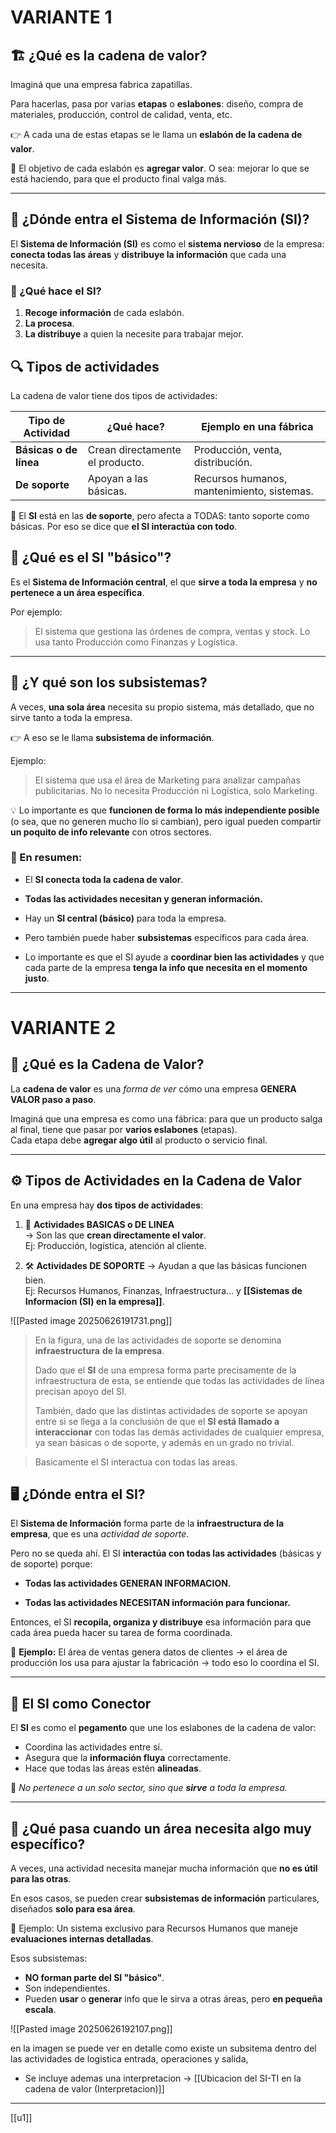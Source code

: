 # VARIANTE 1
## 🏗️ ¿Qué es la **cadena de valor**?

Imaginá que una empresa fabrica zapatillas.

Para hacerlas, pasa por varias **etapas** o **eslabones**: diseño, compra de materiales, producción, control de calidad, venta, etc.

👉 A cada una de estas etapas se le llama un **eslabón de la cadena de valor**.

🧠 El objetivo de cada eslabón es **agregar valor**. O sea: mejorar lo que se está haciendo, para que el producto final valga más.

---

## 🧠 ¿Dónde entra el Sistema de Información (SI)?

El **Sistema de Información (SI)** es como el **sistema nervioso** de la empresa: **conecta todas las áreas** y **distribuye la información** que cada una necesita.

### 🔁 ¿Qué hace el SI?
1. **Recoge información** de cada eslabón.
2. **La procesa**.    
3. **La distribuye** a quien la necesite para trabajar mejor.
    

## 🔍 Tipos de actividades

La cadena de valor tiene dos tipos de actividades:

|Tipo de Actividad|¿Qué hace?|Ejemplo en una fábrica|
|---|---|---|
|**Básicas o de línea**|Crean directamente el producto.|Producción, venta, distribución.|
|**De soporte**|Apoyan a las básicas.|Recursos humanos, mantenimiento, sistemas.|

📌 El **SI** está en las **de soporte**, pero afecta a TODAS: tanto soporte como básicas. Por eso se dice que **el SI interactúa con todo**.


## 🧩 ¿Qué es el SI "básico"?

Es el **Sistema de Información central**, el que **sirve a toda la empresa** y **no pertenece a un área específica**.

Por ejemplo:

> El sistema que gestiona las órdenes de compra, ventas y stock. Lo usa tanto Producción como Finanzas y Logística.

---

## 🧩 ¿Y qué son los subsistemas?

A veces, **una sola área** necesita su propio sistema, más detallado, que no sirve tanto a toda la empresa.

👉 A eso se le llama **subsistema de información**.

Ejemplo:

> El sistema que usa el área de Marketing para analizar campañas publicitarias. No lo necesita Producción ni Logística, solo Marketing.

💡 Lo importante es que **funcionen de forma lo más independiente posible** (o sea, que no generen mucho lío si cambian), pero igual pueden compartir **un poquito de info relevante** con otros sectores.


### 🎯 En resumen:

- El **SI conecta toda la cadena de valor**.
    
- **Todas las actividades necesitan y generan información.**
    
- Hay un **SI central (básico)** para toda la empresa.
    
- Pero también puede haber **subsistemas** específicos para cada área.
    
- Lo importante es que el SI ayude a **coordinar bien las actividades** y que cada parte de la empresa **tenga la info que necesita en el momento justo**.
    


---
# VARIANTE 2

## 🧩 ¿Qué es la Cadena de Valor?

La **cadena de valor** es una *forma de ver* cómo una empresa **GENERA VALOR paso a paso**.

Imaginá que una empresa es como una fábrica: para que un producto salga al final, tiene que pasar por **varios eslabones** (etapas).  
Cada etapa debe **agregar algo útil** al producto o servicio final.

---

## ⚙️ Tipos de Actividades en la Cadena de Valor

En una empresa hay **dos tipos de actividades**:

1. 🔧 **Actividades BASICAS o DE LINEA**  
    → Son las que **crean directamente el valor**.  
    Ej: Producción, logística, atención al cliente.
    
2. 🛠️ **Actividades DE SOPORTE**
    → Ayudan a que las básicas funcionen bien.  
    Ej: Recursos Humanos, Finanzas, Infraestructura… y **[[Sistemas de Informacion (SI) en la empresa]]**.
    

![[Pasted image 20250626191731.png]]

> En la figura, una de las actividades de soporte se denomina **infraestructura** **de la empresa**. 
> 
> Dado que el **SI** de una empresa forma parte precisamente de la infraestructura de esta, se entiende que todas las actividades de línea precisan apoyo del SI. 
> 
> También, dado que las distintas actividades de soporte se apoyan entre si se llega a la conclusión de que el **SI está llamado a interaccionar** con todas las demás actividades de cualquier empresa, ya sean básicas o de soporte, y además en un grado no trivial.

> Basicamente el SI interactua con todas las areas.

## 🖥️ ¿Dónde entra el SI?

El **Sistema de Información** forma parte de la **infraestructura de la empresa**, que es una *actividad de soporte*.

Pero no se queda ahí. El SI **interactúa con todas las actividades** (básicas y de soporte) porque:

- **Todas las actividades GENERAN INFORMACION.**
    
- **Todas las actividades NECESITAN información para funcionar.**
    

Entonces, el SI **recopila, organiza y distribuye** esa información para que cada área pueda hacer su tarea de forma coordinada.

📌 **Ejemplo:** El área de ventas genera datos de clientes → el área de producción los usa para ajustar la fabricación → todo eso lo coordina el SI.

---

## 🔗 El SI como Conector

El **SI** es como el **pegamento** que une los eslabones de la cadena de valor:

- Coordina las actividades entre sí.
- Asegura que la **información fluya** correctamente.
- Hace que todas las áreas estén **alineadas**.

🧠 _No pertenece a un solo sector, sino que **sirve** a toda la empresa._

---

## 🧱 ¿Qué pasa cuando un área necesita algo muy específico?

A veces, una actividad necesita manejar mucha información que **no es útil para las otras**.

En esos casos, se pueden crear **subsistemas de información** particulares, diseñados **solo para esa área**.

📌 Ejemplo: Un sistema exclusivo para Recursos Humanos que maneje **evaluaciones internas detalladas**.

Esos subsistemas:

- **NO forman parte del SI "básico"**.
- Son independientes.
- Pueden **usar** o **generar** info que le sirva a otras áreas, pero **en pequeña escala**.

![[Pasted image 20250626192107.png]]

en la imagen se puede ver en detalle como existe un subsitema dentro del las actividades de logistica entrada, operaciones y salida, 


- Se incluye ademas una interpretacion -> [[Ubicacion del SI-TI en la cadena de valor (Interpretacion)]]

---


[[u1]]